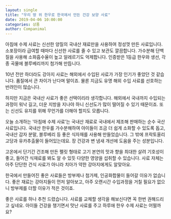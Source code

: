 ```yaml
---
layout: single
title: "우리 땅 위 한우로 한국에서 만든 건강 보양 사료"
date: 2019-04-06 10:00:00
categories: 상품
author: Companimal
---
```


아침애 수제 사료는 신선한 양질의 국내산 재료만을 사용하여 정성껏 만든 사료입니다. 소포장이라 급여할 때마다 신선한 사료를 줄 수 있고 보관도 깔끔합니다. 가수분해 단백질을 사용해 소화흡수율이 높고 알레르기도 억제합니다. 인증받은 1등급 한우와 생선, 각종 곡물에 블루베리까지 첨가해 만듭니다.

10년 전만 하더라도 강아지 사료는 해외에서 수입된 사료가 가장 인기가 좋았던 것 같습니다. 품질에서 큰 차이가 난다며 말이죠. 물론 지금도 유명 해외 수입 사료를 선호하는 반려인이 많습니다.

하지만 지금은 국내산 사료가 좋은 선택이리라 생각합니다. 해외에서 국내까지 수입되는 과정이 워낙 길고, 더운 지방을 지나야 하니 신선도가 많이 떨어질 수 있기 때문이죠. 또는 신선도 유지를 위해 무언가를 더해야 할지도 모릅니다.

오늘 소개하는 '아침애 수제 사료’는 국내산 재료로 국내에서 제조해 판매하는 순수 국산 사료입니다. 국내산 한우를 가수분해하여 아이들이 조금 더 쉽게 소화할 수 있도록 돕고, 국내산 감자 분말, 블루베리 등 좋은 식자재를 사용해 만들었습니다. 그 밖에 프락토올리고당과 유카추출물이 들어있는데요. 장 건강과 변 냄새 개선에 도움을 주는 성분입니다.

고온에서 단기간 건조해 만든 펠릿 형태로 고기 본연의 맛과 향을 최대한 살려 기호성이 좋고, 들어간 식재료를 봐도 알 수 있듯 다양한 영양을 섭취할 수 있습니다. 사료 자체는 아주 단단한 건식 사료가 아니라 치아가 약한 강아지에게도 알맞아요.

한국에서 만들어진 좋은 사료들은 방부제나 첨가제, 인공화합물이 들어갈 이유가 없습니다. 좋은 재료는 강아지들이 먼저 알아보고, 아주 오랜시간 수입과정을 거칠 필요가 없으니 방부제를 더할 이유가 적은 것이죠.

좋은 사료를 하나 추천 드렸습니다. 사료를 교체할 생각을 해보신다면 꼭 한번 권해드리고 싶네요. 아이들 건강을 챙기면서 맛난 사료를 주고 하루애 한우 수제 사료는 어떨까요?
